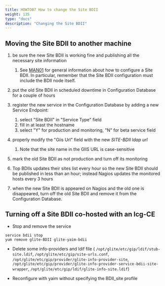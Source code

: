 ```yaml
---
title: HOWTO07 How to change the Site BDII
weight: 135
type: "docs"
description: "Changing the Site BDII"
---
```


## Moving the Site BDII to another machine

1. be sure the new Site BDII is working fine and publishing all the necessary
   site information

   1. See [MAN01](../man01_how_to_publish_site_information) for general
      information about how to configure a Site BDII. In particular, remember
      that the Site BDII configuration must include the BDII node itself.

2. put the old Site BDII in scheduled downtime in Configuration Database for a
   couple of hours
3. register the new service in the Configuration Database by adding a new
   Service Endpoint:

   1. select "Site BDII" in "Service Type" field
   2. fill in at least the hostname
   3. select "Y" for production and monitoring, "N" for beta service field

4. properly modify the "Giis Url" field with the new _SITE-BDII ldap url_

   1. Note that the site name in the GIIS URL is case-sensitive

5. mark the old Site BDII as not production and turn off its monitoring
6. Top BDIIs updates their sites list every hour so the new Site BDII should be
   published in less than an hour; instead Nagios updates the monitored hosts
   every 3 hours
7. when the new Site BDII is appeared on Nagios and the old one is disappeared,
   turn off the old Site BDII and remove it from the Configuration Database.

## Turning off a Site BDII co-hosted with an lcg-CE

- Stop and remove the service

```shell
service bdii stop
yum remove glite-BDII glite-yaim-bdii
```

- Delete some info-providers and ldif file (
   `/opt/glite/etc/gip/ldif/stub-site.ldif`,
   `/opt/glite/etc/gip/site-urls.conf`,
   `/opt/glite/etc/gip/provider/glite-info-provider-site`,
   `/opt/glite/etc/gip/provider/glite-info-provider-service-bdii-site-wrapper`,
   `/opt/glite/etc/gip/ldif/glite-info-site.ldif`)

- Reconfigure with yaim without specifying the BDII_site profile
